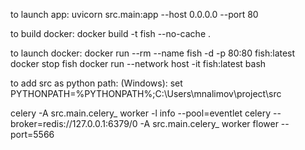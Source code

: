 to launch app: 
    uvicorn src.main:app --host 0.0.0.0 --port 80

to build docker: 
    docker build -t fish --no-cache .

to launch docker:
    docker run --rm --name fish -d -p 80:80 fish:latest
    docker stop fish
    docker run --network host -it fish:latest bash
    
to add src as python path:
    (Windows): set PYTHONPATH=%PYTHONPATH%;C:\Users\mnalimov\project\src

celery  -A src.main.celery_ worker -l info --pool=eventlet
celery --broker=redis://127.0.0.1:6379/0 -A src.main.celery_ worker flower --port=5566